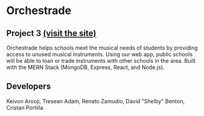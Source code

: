# Orchestrade
## Project 3 [(visit the site)](https://orchestradeapp.herokuapp.com/)
Orchestrade helps schools meet the musical needs of students by providing access to unused musical instruments. Using our web app, public schools will be able to loan or trade instruments with other schools in the area. Built with the MERN Stack (MongoDB, Express, React, and Node.js).

## Developers
Keivon Arooji, Tresean Adam, Renato Zamudio, David "Shelby" Benton, Cristan Portilla
